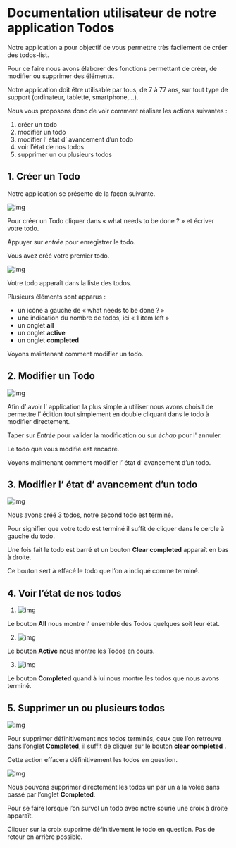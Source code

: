 # Documentation utilisateur de notre application Todos

Notre application a pour objectif de vous permettre très facilement de créer des todos-list.

Pour ce faire nous avons élaborer des fonctions permettant de créer, de modifier ou supprimer des éléments.

Notre application doit être utilisable par tous, de 7 à 77 ans, sur tout type de support (ordinateur, tablette, smartphone,…).

Nous vous proposons donc de voir comment réaliser les actions suivantes :
1. créer un todo
2. modifier un todo
3. modifier l’ état d’ avancement d’un todo
4. voir l’état de nos todos
5. supprimer un ou plusieurs  todos


## 1. Créer un Todo

Notre application se présente de la façon suivante.

![img](doc_utilisateur_creer_todo.png)

Pour créer un Todo cliquer dans « what needs to be done ? » et écriver votre todo.

Appuyer sur _entrée_ pour enregistrer le todo.

Vous avez créé votre premier todo.

![img](doc_utilisateur_1er_todo.png)

Votre todo apparaît dans la liste des todos.

Plusieurs éléments sont apparus :
+ un icône à gauche de « what needs to be done ? »
+ une indication du nombre de todos, ici « 1 item left »
+ un onglet __all__
+ un onglet __active__
+ un onglet __completed__

Voyons maintenant comment modifier un todo.


## 2. Modifier un Todo

![img](doc_utilisateur_edit_todo.png)

Afin d’ avoir l’ application la plus simple à utiliser nous avons choisit de permettre l’ édition tout simplement en double cliquant dans le todo à modifier directement.

Taper sur _Entrée_ pour valider la modification ou sur _échap_ pour l' annuler.

Le todo que vous modifié est encadré.

Voyons  maintenant comment modifier l’ état d’ avancement d’un todo.


## 3. Modifier l’ état d’ avancement d’un todo

![img](doc_utilisateur_avancement_todo.png)

Nous avons créé 3 todos, notre second todo est terminé.

Pour signifier que votre todo est terminé il suffit de cliquer dans le cercle à gauche du todo.

Une fois fait le todo est barré et un bouton __Clear completed__ apparaît en bas à droite. 

Ce bouton sert à effacé le todo que l’on a indiqué comme terminé.


## 4. Voir l’état de nos todos

1. ![img](doc_utilisateur_all_todo.png)

Le bouton __All__ nous montre l’ ensemble des Todos quelques soit leur état.

2. ![img](doc_utilisateur_active_todo.png)

Le bouton __Active__ nous montre les Todos en cours.

3. ![img](doc_utilisateur_completed_todo.png)

Le bouton __Completed__ quand à lui nous montre les todos que nous avons terminé.


## 5. Supprimer un ou plusieurs todos

![img](doc_utilisateur_clearcompleted_todo.png)

Pour supprimer définitivement nos todos terminés, ceux que l’on retrouve dans l’onglet __Completed__, il suffit de cliquer sur le bouton __clear completed__ .

Cette action effacera définitivement les todos en question.


![img](doc_utilisateur_croix_todo.png)

Nous pouvons supprimer directement les todos un par un à la volée sans passé par l’onglet __Completed__. 

Pour se faire lorsque l’on survol un todo avec notre sourie une croix à droite apparaît.

Cliquer sur la croix supprime définitivement le todo en question. Pas de retour en arrière possible.





